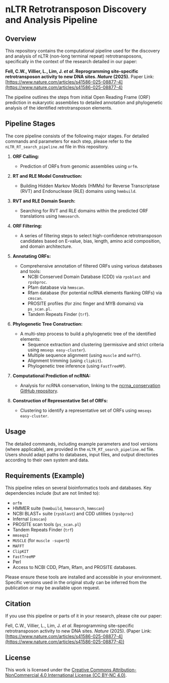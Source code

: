 # nLTR Retrotransposon Discovery and Analysis Pipeline

## Overview

This repository contains the computational pipeline used for the discovery and analysis of nLTR (non-long terminal repeat) retrotransposons, specifically in the context of the research detailed in our paper:

**Fell, C.W., Villier, L., Lim, J. *et al*. Reprogramming site-specific retrotransposon activity to new DNA sites. *Nature* (2025).**
Paper Link: [https://www.nature.com/articles/s41586-025-08877-4](https://www.nature.com/articles/s41586-025-08877-4)

The pipeline outlines the steps from initial Open Reading Frame (ORF) prediction in eukaryotic assemblies to detailed annotation and phylogenetic analysis of the identified retrotransposon elements.

## Pipeline Stages

The core pipeline consists of the following major stages. For detailed commands and parameters for each step, please refer to the `nLTR_RT_search_pipeline.md` file in this repository.

1.  **ORF Calling:**
    * Prediction of ORFs from genomic assemblies using `orfm`.

2.  **RT and RLE Model Construction:**
    * Building Hidden Markov Models (HMMs) for Reverse Transcriptase (RVT) and Endonuclease (RLE) domains using `hmmbuild`.

3.  **RVT and RLE Domain Search:**
    * Searching for RVT and RLE domains within the predicted ORF translations using `hmmsearch`.

4.  **ORF Filtering:**
    * A series of filtering steps to select high-confidence retrotransposon candidates based on E-value, bias, length, amino acid composition, and domain architecture.

5.  **Annotating ORFs:**
    * Comprehensive annotation of filtered ORFs using various databases and tools:
        * NCBI Conserved Domain Database (CDD) via `rpsblast` and `rpsbproc`.
        * Pfam database via `hmmscan`.
        * Rfam database (for potential ncRNA elements flanking ORFs) via `cmscan`.
        * PROSITE profiles (for zinc finger and MYB domains) via `ps_scan.pl`.
        * Tandem Repeats Finder (`trf`).

6.  **Phylogenetic Tree Construction:**
    * A multi-step process to build a phylogenetic tree of the identified elements:
        * Sequence extraction and clustering (permissive and strict criteria using `mmseqs easy-cluster`).
        * Multiple sequence alignment (using `muscle` and `mafft`).
        * Alignment trimming (using `clipkit`).
        * Phylogenetic tree inference (using `FastTreeMP`).

7.  **Computational Prediction of ncRNA:**
    * Analysis for ncRNA conservation, linking to the [ncrna_conservation GitHub repository](https://github.com/abugoot-lab/ncrna_conservation).

8.  **Construction of Representative Set of ORFs:**
    * Clustering to identify a representative set of ORFs using `mmseqs easy-cluster`.

## Usage

The detailed commands, including example parameters and tool versions (where applicable), are provided in the `nLTR_RT_search_pipeline.md` file. Users should adapt paths to databases, input files, and output directories according to their own system and data.

## Requirements (Example)

This pipeline relies on several bioinformatics tools and databases. Key dependencies include (but are not limited to):

* `orfm`
* HMMER suite (`hmmbuild`, `hmmsearch`, `hmmscan`)
* NCBI BLAST+ suite (`rpsblast`) and CDD utilities (`rpsbproc`)
* Infernal (`cmscan`)
* PROSITE scan tools (`ps_scan.pl`)
* Tandem Repeats Finder (`trf`)
* `mmseqs2`
* `MUSCLE` (for `muscle -super5`)
* `MAFFT`
* `ClipKIT`
* `FastTreeMP`
* Perl
* Access to NCBI CDD, Pfam, Rfam, and PROSITE databases.

Please ensure these tools are installed and accessible in your environment. Specific versions used in the original study can be inferred from the publication or may be available upon request.

## Citation

If you use this pipeline or parts of it in your research, please cite our paper:

Fell, C.W., Villier, L., Lim, J. *et al*. Reprogramming site-specific retrotransposon activity to new DNA sites. *Nature* (2025).
(Paper Link: [https://www.nature.com/articles/s41586-025-08877-4](https://www.nature.com/articles/s41586-025-08877-4))

## License

This work is licensed under the [Creative Commons Attribution-NonCommercial 4.0 International License (CC BY-NC 4.0)](http://creativecommons.org/licenses/by-nc/4.0/).
